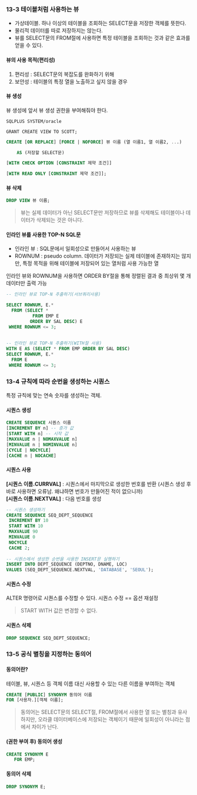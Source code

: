 ### 13-3 테이블처럼 사용하는 뷰
- 가상테이블. 하나 이상의 테이블을 조회하는 SELECT문을 저장한 객체를 뜻한다.     
- 물리적 데이터를 따로 저장하지는 않는다.    
- 뷰를 SELECT문의 FROM절에 사용하면 특정 테이블을 조회하는 것과 같은 효과를 얻을 수 있다.      

#### 뷰의 사용 목적(편리성)
1. 편리성 : SELECT문의 복잡도를 완화하기 위해
2. 보안성 : 테이블의 특정 열을 노출하고 싶지 않을 경우      

#### 뷰 생성
뷰 생성에 앞서 뷰 생성 권한을 부여해줘야 한다. 
```
SQLPLUS SYSTEM/oracle

GRANT CREATE VIEW TO SCOTT;
```
```SQL
CREATE [OR REPLACE] [FORCE | NOFORCE] 뷰 이름 (열 이름1, 열 이름2, ...)

    AS (저장할 SELECT문)

[WITH CHECK OPTION [CONSTRAINT 제약 조건]]

[WITH READ ONLY [CONSTRAINT 제약 조건]];
```

#### 뷰 삭제
```sql
DROP VIEW 뷰 이름;
```
> 뷰는 실제 데이터가 아닌 SELECT문만 저장하므로 뷰를 삭제해도 테이블이나 데이터가 삭제되는 것은 아니다.    

#### 인라인 뷰를 사용한 TOP-N SQL문
- 인라인 뷰 : SQL문에서 일회성으로 만들어서 사용하는 뷰     
- ROWNUM : pseudo column. 데이터가 저장되는 실제 테이블에 존재하지는 않지만, 
특정 목적을 위해 테이블에 저장되어 있는 열처럼 사용 가능한 열      

인라인 뷰와 ROWNUM을 사용하면 ORDER BY절을 통해 정렬된 결과 중 최상위 몇 개 데이터만 출력 가능    
```sql
-- 인라인 뷰로 TOP-N 추출하기(서브쿼리사용)

SELECT ROWNUM, E.*
  FROM (SELECT *
          FROM EMP E
         ORDER BY SAL DESC) E
 WHERE ROWNUM <= 3;
 
 
-- 인라인 뷰로 TOP-N 추출하기(WITH절 사용)
WITH E AS (SELECT * FROM EMP ORDER BY SAL DESC)
SELECT ROWNUM, E.*
  FROM E
 WHERE ROWNUM <= 3;
```

### 13-4 규칙에 따라 순번을 생성하는 시퀀스
특정 규칙에 맞는 연속 숫자를 생성하는 객체.     

#### 시퀀스 생성
```sql
CREATE SEQUENCE 시퀀스 이름
[INCREMENT BY n] -- 증가 값
[START WITH n] -- 시작 값
[MAXVALUE n | NOMAXVALUE n]
[MINVALUE n | NOMINVALUE n]
[CYCLE | NOCYCLE]
[CACHE n | NOCACHE]
```

#### 시퀀스 사용
**[시퀀스 이름.CURRVAL]** : 시퀀스에서 마지막으로 생성한 번호를 반환 (시퀀스 생성 후 바로 사용하면 오류남. 왜냐하면 번호가 만들어진 적이 없으니까)                
**[시퀀스 이름.NEXTVAL]** : 다음 번호를 생성    
```sql
-- 시퀀스 생성하기
CREATE SEQUENCE SEQ_DEPT_SEQUENCE
 INCREMENT BY 10
 START WITH 10
 MAXVALUE 90
 MINVALUE 0
 NOCYCLE
 CACHE 2;
 
-- 시퀀스에서 생성한 순번을 사용한 INSERT문 실행하기
INSERT INTO DEPT_SEQUENCE (DEPTNO, DNAME, LOC)
VALUES (SEQ_DEPT_SEQUENCE.NEXTVAL, 'DATABASE', 'SEOUL');
```
#### 시퀀스 수정
ALTER 명령어로 시퀀스를 수정할 수 있다. 시퀀스 수정 == 옵션 재설정     
> START WITH 값은 변경할 수 없다.    

#### 시퀀스 삭제
```SQL
DROP SEQUENCE SEQ_DEPT_SEQUENCE;
```

### 13-5 공식 별칭을 지정하는 동의어
#### 동의어란?
테이블, 뷰, 시퀀스 등 객체 이름 대신 사용할 수 있는 다른 이름을 부여하는 객체    
```sql
CREATE [PUBLIC] SYNONYM 동의어 이름 
FOR [사용자.][객체 이름];
```
> 동의어는 SELECT문의 SELECT절, FROM절에서 사용한 열 또는 별칭과 유사하지만,
> 오라클 데이터베이스에 저장되는 객체이기 때문에 일회성이 아니라는 점에서 차이가 난다.    

#### (권한 부여 후) 동의어 생성
```sql
CREATE SYNONYM E
   FOR EMP;
```

#### 동의어 삭제
```SQL
DROP SYNONYM E;
```
